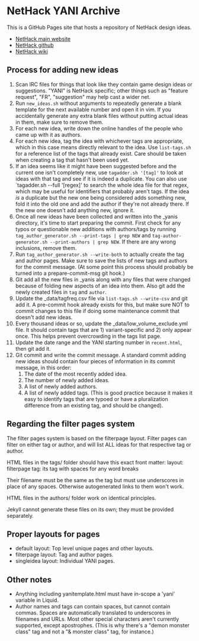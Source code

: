 # NetHack YANI Archive

This is a GitHub Pages site that hosts a repository of NetHack design ideas.

* [NetHack main website](https://nethack.org)
* [NetHack github](https://github.com/nethack/nethack)
* [NetHack wiki](https://nethackwiki.com)

## Process for adding new ideas

1. Scan IRC files for things that look like they contain game design ideas or
   suggestions. "YANI" is NetHack specific; other things such as "feature
   request", "FR", "suggestion" may help cast a wider net.
2. Run `new_ideas.sh` without arguments to repeatedly generate a blank template
   for the next available number and open it in vim. If you accidentally
   generate any extra blank files without putting actual ideas in them, make
   sure to remove them.
3. For each new idea, write down the online handles of the people who came up
   with it as authors.
4. For each new idea, tag the idea with whichever tags are appropriate, which in
   this case means directly relevant to the idea. Use `list-tags.sh` for a
   reference list of the tags that already exist. Care should be taken when
   creating a tag that hasn't been used yet.
5. If an idea seems like it might have been suggested before and the current one
   isn't completely new, use `tagadder.sh '[tag]'` to look at ideas with that
   tag and see if it is indeed a duplicate. You can also use `tagadder.sh --full
   '[regex]' to search the whole idea file for that regex, which may be useful
   for identifiers that probably aren't tags. If the idea *is* a duplicate but
   the new one being considered adds something new, fold it into the old one and
   add the author if they're not already there. If the new one doesn't add
   anything new, ignore it.
6. Once all new ideas have been collected and written into the \_yanis
   directory, it's time to start preparing the commit. First check for any typos
   or questionable new additions with authors/tags by running
   `tag_author_generator.sh --print-tags | grep NEW` and
   `tag-author-generator.sh --print-authors | grep NEW`. If there are any wrong
   inclusions, remove them.
7. Run `tag_author_generator.sh --write-both` to actually create the tag and
   author pages. Make sure to save the lists of new tags and authors for the
   commit message. (At some point this process should probably be turned into a
   prepare-commit-msg git hook.)
8. Git add all the new files in \_yanis along with any files that were changed
   because of folding new aspects of an idea into them. Also git add the newly
   created files in `tag` and `author`.
9. Update the \_data/tagfreq.csv file via `list-tags.sh --write-csv` and git
   add it. A pre-commit hook already exists for this, but make sure NOT to
   commit changes to this file if doing some maintenance commit that doesn't add
   new ideas.
10. Every thousand ideas or so, update the \_data/low_volume_exclude.yml file.
    It should contain tags that are 1) variant-specific and 2) only appear
    once. This helps prevent overcrowding in the tags list page.
11. Update the date range and the YANI starting number in `recent.html`, then
    git add it.
12. Git commit and write the commit message. A standard commit adding new ideas
    should contain four pieces of information in its commit message, in this
    order:
    1. The date of the most recently added idea.
    2. The number of newly added ideas.
    3. A list of newly added authors.
    4. A list of newly added tags. (This is good practice because it makes it
       easy to identify tags that are typoed or have a pluralization difference
       from an existing tag, and should be changed).

## Regarding the filter pages system

The filter pages system is based on the filterpage layout. Filter pages can
filter on either tag or author, and will list ALL ideas for that respective tag
or author.

HTML files in the tags/ folder should have this exact front matter:
    layout: filterpage
    tag: its tag with spaces for any word breaks

Their filename must be the same as the tag but must use underscores in place of
any spaces. Otherwise autogenerated links to them won't work.

HTML files in the authors/ folder work on identical principles.

Jekyll cannot generate these files on its own; they must be provided separately.

## Proper layouts for pages

* default layout: Top level unique pages and other layouts.
* filterpage layout: Tag and author pages.
* singleidea layout: Individual YANI pages.

## Other notes

* Anything including yanitemplate.html must have in-scope a 'yani' variable in
  Liquid.
* Author names and tags can contain spaces, but cannot contain commas. Spaces
  are automatically translated to underscores in filenames and URLs. Most other
  special characters aren't currently supported, except apostrophes. (This is
  why there's a "demon monster class" tag and not a "& monster class" tag, for
  instance.)
